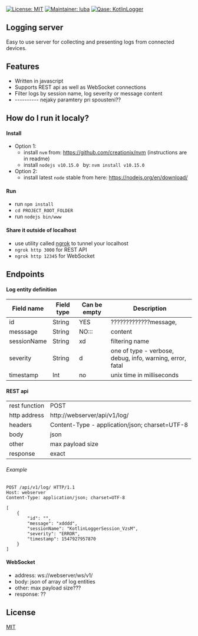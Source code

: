[![License: MIT](https://img.shields.io/badge/License-MIT-yellow.svg)](https://opensource.org/licenses/MIT)
[![Maintainer: luba](https://img.shields.io/badge/Maintainer-luba-blue.svg)](mailto:lubos.helcl@quanti.cz)
[![Qase: KotlinLogger](https://img.shields.io/badge/Qase-LoggingServer-ff69b4.svg)](https://github.com/Qase/LoggingServer)

## Logging server

Easy to use server for collecting and presenting logs from connected devices.

## Features
* Written in javascript
* Supports REST api as well as WebSocket connections
* Filter logs by session name, log severity or message content
* ---------- nejaky paramtery pri spousteni??

## How do I run it localy?

#### Install

* Option 1:
	* install `nvm` from: https://github.com/creationix/nvm (instructions are in readme)
    * install `nodejs v10.15.0 ` by: `nvm install v10.15.0`
* Option 2:
    * install latest `node` stable from here: https://nodejs.org/en/download/

#### Run

* run `npm install`
* `cd PROJECT_ROOT_FOLDER`
* run `nodejs bin/www`

#### Share it outside of localhost

* use utility called [ngrok](https://ngrok.com/) to tunnel your localhost
* `ngrok http 3000` for REST API
* `ngrok http 12345` for WebSocket

## Endpoints

#### Log entity definition
| Field name  | Field type | Can be empty | Description                                               |
|-------------|------------|--------------|-----------------------------------------------------------|
| id          | String     | YES          | ?????????????message,                                     |
| messsage    | String     | NO:::        | content                                                   |
| sessionName | String     | xd           | filtering name                                            |
| severity    | String     | d            | one of type - verbose, debug, info, warning, error, fatal |
| timestamp   | Int        | no           | unix time in milliseconds                                 |

#### REST api
|               |                                                |
|---------------|------------------------------------------------|
| rest function | POST                                           |
| http address  | http://webserver/api/v1/log/                   |
| headers       | Content-Type - application/json; charset=UTF-8 |
| body          | json                                           |
| other         | max payload size                               |
| response      | exact                                          |

###### Example
```
POST /api/v1/log/ HTTP/1.1
Host: webserver
Content-Type: application/json; charset=UTF-8

[
    {
        "id": "",
        "message": "xdddd",
        "sessionName": "KotlinLoggerSession_VzsM",
        "severity": "ERROR",
        "timestamp": 1547927957870
    }
]
```

#### WebSocket
* address: ws://webserver/ws/v1/
* body: json of array of log entities
* other: max payload size???
* response: ??

## License
[MIT](https://github.com/nishanths/license/blob/master/LICENSE)
